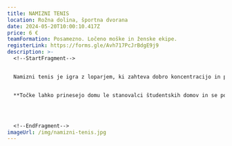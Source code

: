```yaml
---
title: NAMIZNI TENIS
location: Rožna dolina, športna dvorana
date: 2024-05-20T10:00:10.417Z
price: 6 €
teamFormation: Posamezno. Ločeno moške in ženske ekipe.
registerLink: https://forms.gle/Avh717PcJrBdgE9j9
description: >-
  <!--StartFragment-->


  Namizni tenis je igra z loparjem, ki zahteva dobro koncentracijo in potrpežljivost. To sta le dve izmed mnogih lastnosti, ki naredijo dobrega igralca. Če mislite, da opisujejo tudi vas se prijavite na tekmovanje in se preizkusite v študentski konkurenci. Vabljeni pa ste seveda tudi ostali ljubitelji športa, ki si želite zabave ob igranju namiznega tenisa. Tekmovanje bo potekalo ločeno v moški in ženski kategoriji. S seboj prinesite svoje loparje! Tistim, ki loparjev nimate, jih bomo na tekmovanju priskrbeli mi. Sistem tekmovanja bo prirejen številu prijavljenih tekmovalcev.


  **Točke lahko prinesejo domu le stanovalci študentskih domov in se posebej štejejo v moški in ženski konkurenci. 1. mesto prinese domu 8 točk, 2. mesto 6 točk in 3. mesto 4 točke.**




  <!--EndFragment-->
imageUrl: /img/namizni-tenis.jpg
---
```

